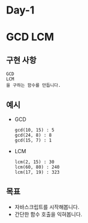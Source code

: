 # Day-1

# GCD LCM

## 구현 사항

```
GCD
LCM
을 구하는 함수를 만듭니다.
```

## 예시

- GCD

  ```
  gcd(10, 15) : 5
  gcd(24, 8) : 8
  gcd(15, 7) : 1
  ```

- LCM
  ```
  lcm(2, 15) : 30
  lcm(60, 80) : 240
  lcm(17, 19) : 323
  ```

## 목표

- 자바스크립트를 시작해봅니다.
- 간단한 함수 호출을 익혀봅니다.
